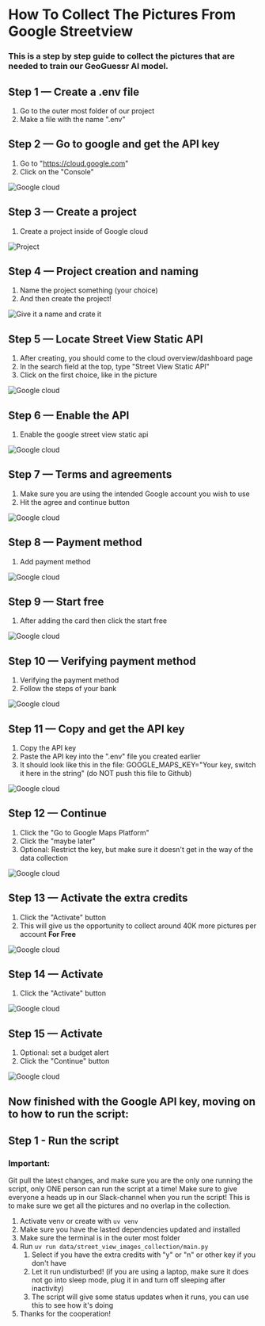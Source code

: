 # How To Collect The Pictures From Google Streetview

### This is a step by step guide to collect the pictures that are needed to train our GeoGuessr AI model.

## Step 1 — Create a .env file

1. Go to the outer most folder of our project
1. Make a file with the name ".env"

## Step 2 — Go to google and get the API key

1. Go to "https://cloud.google.com"
1. Click on the "Console"

![Google cloud](doc_pictures/1.png)

## Step 3 — Create a project

1. Create a project inside of Google cloud

![Project](doc_pictures/2.png)

## Step 4 — Project creation and naming

1. Name the project something (your choice)
1. And then create the project!

![Give it a name and crate it](doc_pictures/3.png)

## Step 5 — Locate Street View Static API

1. After creating, you should come to the cloud overview/dashboard page
1. In the search field at the top, type "Street View Static API"
1. Click on the first choice, like in the picture

![Google cloud](doc_pictures/5.png)

## Step 6 — Enable the API

1. Enable the google street view static api

![Google cloud](doc_pictures/6.png)

## Step 7 — Terms and agreements

1. Make sure you are using the intended Google account you wish to use
1. Hit the agree and continue button

![Google cloud](doc_pictures/7.png)

## Step 8 — Payment method

1. Add payment method

![Google cloud](doc_pictures/8.png)

## Step 9 — Start free

1. After adding the card then click the start free

![Google cloud](doc_pictures/9.png)

## Step 10 — Verifying payment method

1. Verifying the payment method
1. Follow the steps of your bank

![Google cloud](doc_pictures/10.png)

## Step 11 — Copy and get the API key

1. Copy the API key
1. Paste the API key into the ".env" file you created earlier
1. It should look like this in the file: GOOGLE_MAPS_KEY="Your key, switch it here in the string" (do NOT push this file to Github)

![Google cloud](doc_pictures/11.png)

## Step 12 — Continue

1. Click the "Go to Google Maps Platform"
1. Click the "maybe later"
1. Optional: Restrict the key, but make sure it doesn't get in the way of the data collection

![Google cloud](doc_pictures/12.png)

## Step 13 — Activate the extra credits

1. Click the "Activate" button
1. This will give us the opportunity to collect around 40K more pictures per account **For Free**

![Google cloud](doc_pictures/13.png)

## Step 14 — Activate

1. Click the "Activate" button

![Google cloud](doc_pictures/14.png)

## Step 15 — Activate

1. Optional: set a budget alert
1. Click the "Continue" button

![Google cloud](doc_pictures/15.png)

## Now finished with the Google API key, moving on to how to run the script:

## Step 1 - Run the script

### Important:

Git pull the latest changes, and make sure you are the only one running the script, only ONE person can run the script at a time!
Make sure to give everyone a heads up in our Slack-channel when you run the script!
This is to make sure we get all the pictures and no overlap in the collection.

1. Activate venv or create with `uv venv`
1. Make sure you have the lasted dependencies updated and installed
1. Make sure the terminal is in the outer most folder
1. Run `uv run data/street_view_images_collection/main.py`
   1. Select if you have the extra credits with "y" or "n" or other key if you don't have
   1. Let it run undisturbed! (if you are using a laptop, make sure it does not go into sleep mode, plug it in and turn off sleeping after inactivity)
   1. The script will give some status updates when it runs, you can use this to see how it's doing
1. Thanks for the cooperation!
